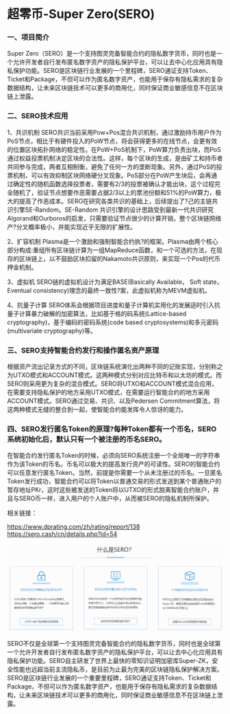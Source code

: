# 

# 超零币-Super Zero(SERO)

### 一、项目简介

Super Zero（SERO）是一个支持图灵完备智能合约的隐私数字货币，同时也是一个允许开发者自行发布匿名数字资产的隐私保护平台，可以让去中心化应用具有隐私保护功能。SERO是区块链行业发展的一个里程碑，SERO通证支持Token、Ticket和Package，不但可以作为匿名数字资产，也能用于保存有隐私需求的复杂数据结构，让未来区块链技术可以更多的商用化，同时保证商业敏感信息不在区块链上泄露。



### 二、SERO技术应用

1、共识机制
SERO共识当前采用Pow+Pos混合共识机制，通过激励持币用户作为PoS节点，相比于有硬件投入的PoW节点，将会获得更多的在线节点，会更有效的位置区块拓扑网络的稳定性。在PoW+PoS机制下，PoW算力负责出块，而PoS通过权益投票机制决定区块的合法性。这样，每个区块的生成，是由矿工和持币者共同参与完成，两者互相制衡，避免了任何一方的垄断现象。另外，通过PoS的投票机制，可以有效抑制区块网络硬分叉现象。PoS部分在PoW产生块后，会再通过确定性的随机函数选择投票者，需要有2/3的投票被确认才能出块，这个过程完全随机了，验证节点想要作恶需要占据2/3以上的票池份额和51%的PoW算力，极大的提高了作恶成本。SERO在研究各类共识的基础上，后续提出了?己的主链共识引擎SE-Random。SE-Random 共识引擎的设计思路受到最新一代共识研究Algorand和Ourboros的启发，只需要验证节点很少的计算开销，整个区块链网络产?分叉概率极小，并能实现近乎无限的扩展性。

2、扩容机制
Plasma是一个激励和强制智能合约执?的框架。Plasma由两个核心部分构成:重组所有区块链计算为一组MapReduce函数，和一个可选的方法，在现存的区块链上，以不鼓励区块扣留的Nakamoto共识原则，来实现一个Pos的代币押金机制。

3、虚拟机
SERO链的虚拟机设计为满足BASE(Basically Available， Soft state，Eventual consistency)理念的最终一致性?案，此虚拟机称为MEVM虚拟机。

4、抗量子计算
SERO体系会根据项目进度和量子计算机实用化的发展适时引入抗量子计算暴力破解的加密算法，比如基于格的码系统(Lattice-based cryptography)，基于编码的密码系统(code based cryptosystems)和多元密码(multivariate cryptography)等。



### 三、SERO支持智能合约发行和操作匿名资产原理

根据资产流出记录方式的不同，区块链系统演化出两种不同的记账实现，分别称之为UTXO模式和ACCOUNT模式。这两种模式分别对应比特币和以太坊的模式。而SERO则采用更为复杂的混合模式。SERO将UTXO和ACCOUNT模式混合应用，在需要支持隐私保护的地方采用UTXO模式，在需要运行智能合约的地方采用ACCOUNT模式。SERO通过交易、共识、以及Pedersen Commitment算法，将这两种模式无缝的整合到一起，使智能合约能发挥令人惊讶的能力。



### 四、SERO发行匿名Token的原理?每种Token都有一个币名，SERO系统初始化后，默认只有一个被注册的币名SERO。

在智能合约发行匿名Token的时候，必须向SERO系统注册一个全局唯一的字符串作为该Token的币名。币名可以极大的提高发行资产的可读性。SERO的智能合约可以任意发行匿名Token。当然，前提是你需要一个从未注册过的币名。一旦匿名Token发行成功，智能合约可以将Token以普通交易的形式发送到某个普通账户的暂存地址PKr，这时这些被发送的Token将以UTXO的形式脱离智能合约账户，并且与SERO币一样，进入用户的个人账户中，从而被SERO的隐私机制所保护。

相关链接：

https://www.dprating.com/zh/rating/report/138
https://sero.cash/cn/details.php?id=54

![image-20220720160148716](image-20220720160148716.png)

SERO不仅是全球第一个支持图灵完备智能合约的隐私数字货币，同时也是全球第一个允许开发者自行发布匿名数字资产的隐私保护平台，可以让去中心化应用具有隐私保护功能。SERO自主研发了世界上最快的零知识证明加密库Super-ZK，安全性能也远超当前主流隐私币，是目前为止最为完美的区块链隐私保护解决方案。SERO是区块链行业发展的一个重要里程碑，SERO通证支持Token、Ticket和Package，不但可以作为匿名数字资产，也能用于保存有隐私需求的复杂数据结构，让未来区块链技术可以更多的商用化，同时保证商业敏感信息不在区块链上泄露。

